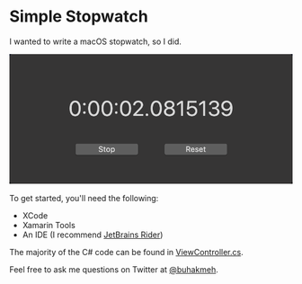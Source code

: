 # Simple Stopwatch

I wanted to write a macOS stopwatch, so I did.

![screenshot of stopwatch](./screenshot.png)

To get started, you'll need the following:

- XCode
- Xamarin Tools 
- An IDE (I recommend [JetBrains Rider](https://jetbrains.com/rider))

The majority of the C# code can be found in [ViewController.cs](SimpleStopwatch/ViewController.cs).

Feel free to ask me questions on Twitter at [@buhakmeh](https://twitter.com/buhakmeh).